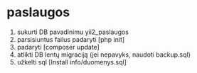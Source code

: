 # paslaugos
1. sukurti DB pavadinimu yii2_paslaugos
2. parsisiuntus failus padaryti [php init]
4. padaryti [composer update]
5. atlikti DB lentų migraciją (jei nepavyks, naudoti backup.sql)
6. užkelti sql [Install info/duomenys.sql]

